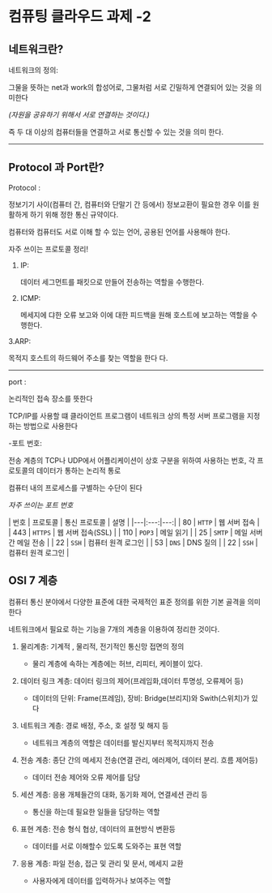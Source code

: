 컴퓨팅 클라우드 과제 -2
========================
네트워크란?
------------
네트워크의 정의: 

그물을 뜻하는 net과 work의 합성어로, 그물처럼 서로 긴밀하게 연결되어 있는 것을 의미한다

*(자원을 공유하기 위해서 서로 연결하는 것이다.)*

즉 두 대 이상의 컴퓨터들을 연결하고 서로 통신할 수 있는 것을 의미 한다.

*** 

Protocol 과 Port란?
--------------------

Protocol : 

정보기기 사이(컴퓨터 간, 컴퓨터와 단말기 간 등에서) 정보교환이 필요한 경우 이를 원활하게 하기 위해 정한 통신 규약이다.

컴퓨터와 컴퓨터도 서로 이해 할 수 있는 언어, 공용된 언어를 사용해야 한다.  

자주 쓰이는 프로토콜 정리! 

1. IP:

   데이터 세그먼트를 패킷으로 만들어 전송하는 역할을 수행한다.


2. ICMP:

   메세지에 댜한 오류 보고와 이에 대한 피드백을 원해 호스트에 보고하는 역할을 수행한다.


3.ARP:

   목적지 호스트의 하드웨어 주소를 찾는 역할을 한다
다.

   

*** 

port : 

논리적인 접속 장소를 뜻한다

TCP/IP를 사용할 떄 클라이언트 프로그램이 네트워크 상의 특정 서버 프로그램을 지정하는 방법으로 사용한다


-포트 번호:

   전송 계층의 TCP나 UDP에서 어플리케이션이 상호 구분을 위하여 사용하는 번호, 각 프로토콜의 데이터가 통하는 논리적 통로
   
  컴퓨터 내의 프로세스를 구별하는 수단이 된다

  *자주 쓰이는 포트 번호*
      


| 번호 | 프로토콜 | 통신 프로토콜 |  설명 | 
|---|:---:|---:|
| 80 | `HTTP` | 웹 서버 접속 |
| 443 |  `HTTPS` | 웹 서버 접속(SSL) |
| 110 | `POP3` | 메일 읽기 |
| 25 | `SMTP` | 메일 서버간 메일 전송 |
| 22 | `SSH` | 컴퓨터 원격 로그인 |
| 53 | `DNS` | DNS 질의 |
| 22 | `SSH` | 컴퓨터 원격 로그인 |



OSI 7 계층
----------

컴퓨터 통신 분야에서 다양한 표준에 대한 국제적인 표준 정의를 위한 기본 골격을 의미한다

네트워크에서 필요로 하는 기능을 7개의 계층을 이용하여 정리한 것이다.

1. 물리계층: 기계적 , 물리적, 전기적인 통신망 접면의 정의

   + 물리 계층에 속하는 계층에는 허브, 리피터, 케이블이 있다.

3. 데이터 링크 계층: 데이터 링크의 제어(프레임화,데이터 투명성, 오류제어 등)

   + 데이터의 단위: Frame(프레임), 장비: Bridge(브리지)와 Swith(스위치)가 있다

4. 네트워크 계층: 경로 배정, 주소, 호 설정 및 해지 등

   + 네트워크 계층의 역할은 데이터를 발신지부터 목적지까지 전송

4. 전송 계층: 종단 간의 메세지 전송(연결 관리, 에러제어, 데이터 분리. 흐름 제어등)

   + 데이터 전송 제어와 오류 제어를 담당

5. 세션 계층: 응용 개체들간의 대화, 동기화 제어, 연결세션 관리 등

   + 통신을 하는데 필요한 일들을 담당하는 역할
   
6. 표현 계층: 전송 형식 협상, 데이터의 표현방식 변환등
   + 데이터를 서로 이해할수 있도록 도와주는 표현 역할

7. 응용 계층: 파일 전송, 접근 및 관리 및 문서, 메세지 교환
   + 사용자에게 데이터를 입력하거나 보여주는 역할
     



